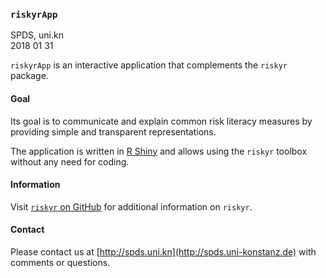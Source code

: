 ### `riskyrApp`
SPDS, uni.kn  
2018 01 31  

`riskyrApp` is an interactive application that complements the `riskyr` package. 


#### Goal

Its goal is to communicate and explain common risk literacy measures by providing simple and transparent representations.

The application is written in [R Shiny](https://shiny.rstudio.com/) and allows using the `riskyr` toolbox without any need for coding.


#### Information

Visit [`riskyr` on GitHub](https://github.com/hneth/riskyr) for additional information on `riskyr`. 


#### Contact

Please contact us at [http://spds.uni.kn](http://spds.uni-konstanz.de) with comments or questions. 